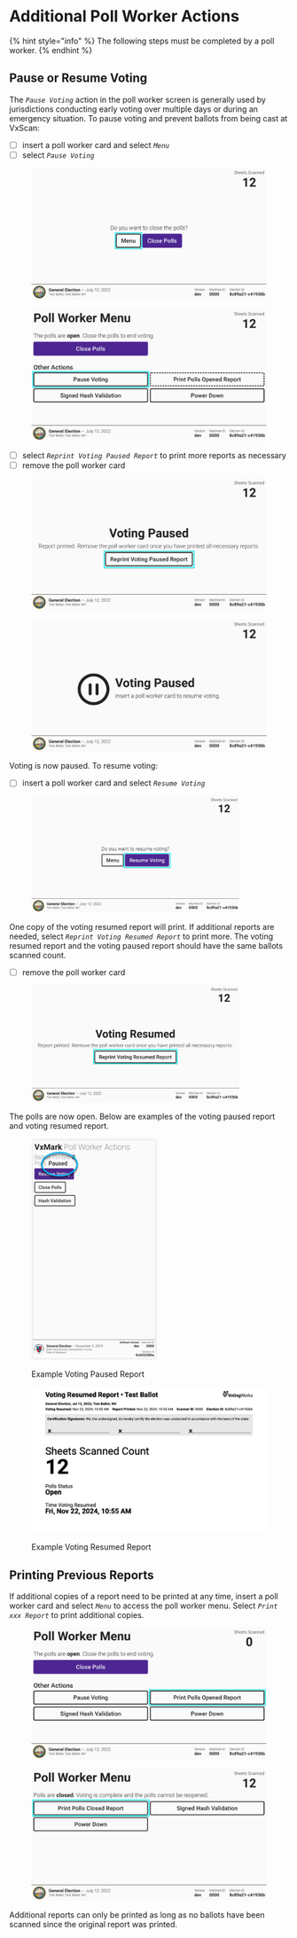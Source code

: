 # Additional Poll Worker Actions

{% hint style="info" %}
The following steps must be completed by a poll worker.
{% endhint %}

## Pause or Resume Voting

The _`Pause Voting`_ action in the poll worker screen is generally used by jurisdictions conducting early voting over multiple days or during an emergency situation. To pause voting and prevent ballots from being cast at VxScan:

* [ ] insert a poll worker card and select _`Menu`_
* [ ] select _`Pause Voting`_

<div><figure><img src="../.gitbook/assets/close-polls copy 2.png" alt=""><figcaption></figcaption></figure> <figure><img src="../.gitbook/assets/pw-menu-while-open copy.png" alt=""><figcaption></figcaption></figure></div>

* [ ] select _`Reprint Voting Paused Report`_ to print more reports as necessary
* [ ] remove the poll worker card

<div><figure><img src="../.gitbook/assets/voting-is-paused.png" alt=""><figcaption></figcaption></figure> <figure><img src="../.gitbook/assets/voting-paused-voter.png" alt=""><figcaption></figcaption></figure></div>

Voting is now paused. To resume voting:

* [ ] insert a poll worker card and select _`Resume Voting`_

<figure><img src="../.gitbook/assets/resume-voting-flow.png" alt="" width="375"><figcaption></figcaption></figure>

One copy of the voting resumed report will print. If additional reports are needed, select _`Reprint Voting Resumed Report`_ to print more. The voting resumed report and the voting paused report should have the same ballots scanned count.

* [ ] remove the poll worker card

<figure><img src="../.gitbook/assets/voting-was-resumed.png" alt="" width="375"><figcaption></figcaption></figure>

The polls are now open. Below are examples of the voting paused report and voting resumed report.

<div><figure><img src="../.gitbook/assets/image (2).png" alt=""><figcaption><p>Example Voting Paused Report</p></figcaption></figure> <figure><img src="../.gitbook/assets/resumed.png" alt=""><figcaption><p>Example Voting Resumed Report</p></figcaption></figure></div>

## Printing Previous Reports

If additional copies of a report need to be printed at any time, insert a poll worker card and select _`Menu`_ to access the poll worker menu. Select _`Print xxx Report`_ to print additional copies.

<div><figure><img src="../.gitbook/assets/pw-menu-while-open copy 3.png" alt=""><figcaption></figcaption></figure> <figure><img src="../.gitbook/assets/pw-menu-closed copy 3.png" alt=""><figcaption></figcaption></figure></div>

Additional reports can only be printed as long as no ballots have been scanned since the original report was printed.
